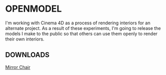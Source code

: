 # OPENMODEL

I'm working with Cinema 4D as a process of rendering interiors for an alternate project. As a result of these experiments, I'm going to release the models I make to the public so that others can use them openly to render their own interiors. 

## DOWNLOADS
[Mirror Chair](https://drive.google.com/open?id=1djFwAF_HYKeoMSC2ObX7tokKke4w4JJ-)

